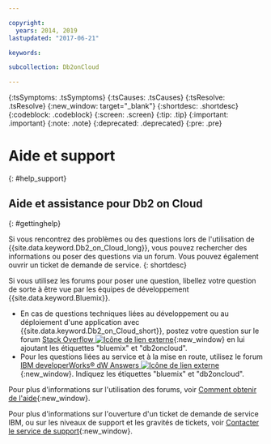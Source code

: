```yaml
---

copyright:
  years: 2014, 2019
lastupdated: "2017-06-21"

keywords: 

subcollection: Db2onCloud

---
```


<!-- Attribute definitions --> 
{:tsSymptoms: .tsSymptoms} 
{:tsCauses: .tsCauses} 
{:tsResolve: .tsResolve} 
{:new_window: target="_blank"}
{:shortdesc: .shortdesc}
{:codeblock: .codeblock}
{:screen: .screen}
{:tip: .tip}
{:important: .important}
{:note: .note}
{:deprecated: .deprecated}
{:pre: .pre}

# Aide et support
{: #help_support}

## Aide et assistance pour Db2 on Cloud
{: #gettinghelp}

Si vous rencontrez des problèmes ou des questions lors de l'utilisation de
{{site.data.keyword.Db2_on_Cloud_long}}, vous pouvez rechercher des informations ou poser des questions via un
forum. Vous pouvez également ouvrir un ticket de demande de service.
{: shortdesc}

Si vous utilisez les forums pour poser une question, libellez votre question de sorte à être vue par les équipes de développement {{site.data.keyword.Bluemix}}.

* En cas de questions techniques liées au développement ou au déploiement d'une application avec {{site.data.keyword.Db2_on_Cloud_short}}, postez votre question sur le forum [Stack Overflow ![Icône de lien externe](../../icons/launch-glyph.svg "Icône de lien externe")](https://stackoverflow.com/questions/ask/advice?){:new_window} en lui ajoutant les étiquettes "bluemix" et "db2oncloud".
* Pour les questions liées au service et à la mise en route, utilisez le forum [IBM developerWorks® dW Answers ![Icône de lien externe](../../icons/launch-glyph.svg "Icône de lien externe")](https://developer.ibm.com/answers/questions/ask/?smartspace=bluemix){:new_window}. Indiquez les étiquettes "bluemix" et "db2oncloud".

Pour plus d'informations sur l'utilisation des forums, voir
[Comment obtenir de l'aide](/docs/get-support?topic=get-support-getting-customer-support#using-avatar){:new_window}.

Pour plus d'informations sur l'ouverture d'un ticket de demande de service IBM, ou sur les niveaux de support et les gravités de tickets, voir [Contacter le service de support](/docs/get-support?topic=get-support-getting-customer-support#getting-customer-support){:new_window}.



